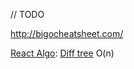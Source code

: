 // TODO

http://bigocheatsheet.com/


[React Algo]: [Diff tree] O(n) 

[React Algo]: http://calendar.perfplanet.com/2013/diff/
[Diff tree]: https://github.com/Matt-Esch/virtual-dom/blob/master/vtree/diff-props.js
